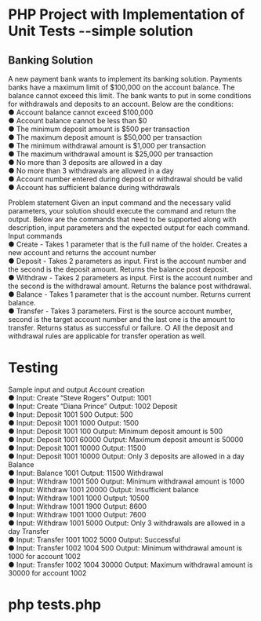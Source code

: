# PHP Project with Implementation of Unit Tests --simple solution

## Banking Solution

A new payment bank wants to implement its banking solution. Payments banks have a
maximum limit of $100,000 on the account balance. The balance cannot exceed this limit. The
bank wants to put in some conditions for withdrawals and deposits to an account. Below are the
conditions:
<br> ● Account balance cannot exceed $100,000
<br> ● Account balance cannot be less than $0
<br> ● The minimum deposit amount is $500 per transaction
<br> ● The maximum deposit amount is $50,000 per transaction
<br> ● The minimum withdrawal amount is $1,000 per transaction
<br> ● The maximum withdrawal amount is $25,000 per transaction
<br> ● No more than 3 deposits are allowed in a day
<br> ● No more than 3 withdrawals are allowed in a day
<br> ● Account number entered during deposit or withdrawal should be valid
<br> ● Account has sufficient balance during withdrawals

Problem statement
Given an input command and the necessary valid parameters, your solution should execute the
command and return the output. Below are the commands that need to be supported along with
description, input parameters and the expected output for each command.
Input commands
<br> ● Create - Takes 1 parameter that is the full name of the holder. Creates a new account
and returns the account number
<br> ● Deposit - Takes 2 parameters as input. First is the account number and the second is the
deposit amount. Returns the balance post deposit.
<br> ● Withdraw - Takes 2 parameters as input. First is the account number and the second is
the withdrawal amount. Returns the balance post withdrawal.
<br> ● Balance - Takes 1 parameter that is the account number. Returns current balance.
<br> ● Transfer - Takes 3 parameters. First is the source account number, second is the target
account number and the last one is the amount to transfer. Returns status as successful or
failure.
○ All the deposit and withdrawal rules are applicable for transfer operation as well.



# Testing 

Sample input and output
Account creation
<br> ● Input: Create “Steve Rogers”
Output: 1001
<br> ● Input: Create “Diana Prince”
Output: 1002
Deposit
<br> ● Input: Deposit 1001 500
Output: 500
<br> ● Input: Deposit 1001 1000
Output: 1500
<br> ● Input: Deposit 1001 100
Output: Minimum deposit amount is 500
<br> ● Input: Deposit 1001 60000
Output: Maximum deposit amount is 50000
<br> ● Input: Deposit 1001 10000
Output: 11500
<br> ● Input: Deposit 1001 10000
Output: Only 3 deposits are allowed in a day
Balance
<br> ● Input: Balance 1001
Output: 11500
Withdrawal
<br> ● Input: Withdraw 1001 500
Output: Minimum withdrawal amount is 1000
<br> ● Input: Withdraw 1001 20000
Output: Insufficient balance
<br> ● Input: Withdraw 1001 1000
Output: 10500
<br> ● Input: Withdraw 1001 1900
Output: 8600
<br> ● Input: Withdraw 1001 1000
Output: 7600
<br> ● Input: Withdraw 1001 5000
Output: Only 3 withdrawals are allowed in a day
Transfer
<br> ● Input: Transfer 1001 1002 5000
Output: Successful
<br> ● Input: Transfer 1002 1004 500
Output: Minimum withdrawal amount is 1000 for account 1002
<br> ● Input: Transfer 1002 1004 30000
Output: Maximum withdrawal amount is 30000 for account 1002

# php tests.php